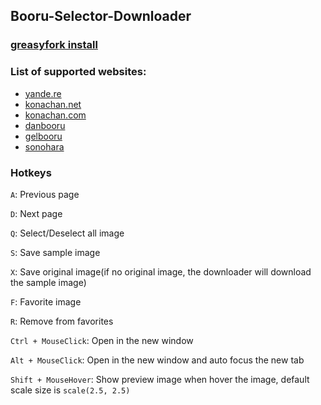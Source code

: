 ## Booru-Selector-Downloader


### [greasyfork install](https://greasyfork.org/zh-CN/scripts/371605-booru-selector-downloader)


### List of supported websites:

- [yande.re](https://yande.re/)
- [konachan.net](https://konachan.net)
- [konachan.com](https://konachan.com/)
- [danbooru](https://danbooru.donmai.us/)
- [gelbooru](https://gelbooru.com/)
- [sonohara](https://sonohara.donmai.us/)


### Hotkeys

`A`: Previous page

`D`: Next page

`Q`: Select/Deselect all image

`S`: Save sample image

`X`: Save original image(if no original image, the downloader will download the sample image)

`F`: Favorite image

`R`: Remove from favorites

`Ctrl + MouseClick`: Open in the new window

`Alt + MouseClick`: Open in the new window and auto focus the new tab

`Shift + MouseHover`: Show preview image when hover the image, default scale size is `scale(2.5, 2.5)`

